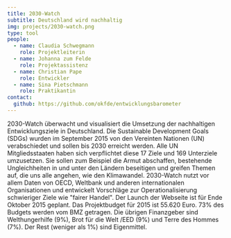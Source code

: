 ```yaml
---
title: 2030-Watch
subtitle: Deutschland wird nachhaltig
img: projects/2030-watch.png
type: tool
people:
  - name: Claudia Schwegmann
    role: Projektleiterin
  - name: Johanna zum Felde
    role: Projektassistenz
  - name: Christian Pape
    role: Entwickler
  - name: Sina Pietschmann
    role: Praktikantin
contact:
  github: https://github.com/okfde/entwicklungsbarometer
---
```

2030-Watch überwacht und visualisiert die Umsetzung der nachhaltigen Entwicklungsziele in Deutschland. Die Sustainable Development Goals (SDGs) wurden im September 2015 von den Vereinten Nationen (UN) verabschiedet und sollen bis 2030 erreicht werden. Alle UN Mitgliedsstaaten haben sich verpflichtet diese 17 Ziele und 169 Unterziele umzusetzen. Sie sollen zum Beispiel die Armut abschaffen, bestehende Ungleichheiten in und unter den Ländern beseitigen und greifen Themen auf, die uns alle angehen, wie den Klimawandel. 2030-Watch nutzt vor allem Daten von OECD, Weltbank und anderen internationalen Organisationen und entwickelt Vorschläge zur Operationalisierung schwieriger Ziele wie "fairer Handel". Der Launch der Webseite ist für Ende Oktober 2015 geplant. Das Projektbudget für 2015 ist 55.620 Euro. 73% des Budgets werden vom BMZ getragen. Die übrigen Finanzgeber sind Welthungerhilfe (9%), Brot für die Welt /EED (9%) und Terre des Hommes (7%). Der Rest (weniger als 1%) sind Eigenmittel.
